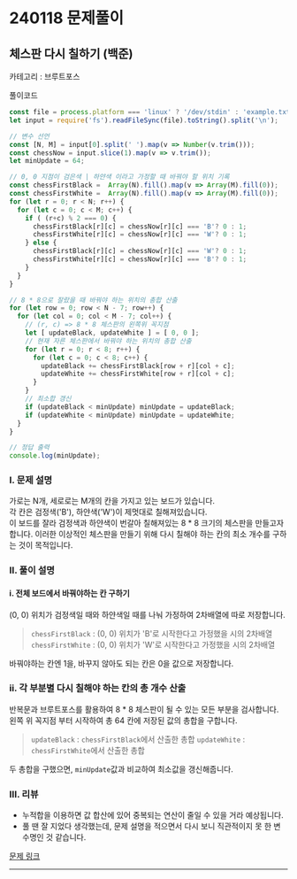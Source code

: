 # 240118 문제풀이

## 체스판 다시 칠하기 (백준)

카테고리 : 브루트포스

풀이코드
```js
const file = process.platform === 'linux' ? '/dev/stdin' : 'example.txt';
let input = require('fs').readFileSync(file).toString().split('\n');

// 변수 선언
const [N, M] = input[0].split(' ').map(v => Number(v.trim()));
const chessNow = input.slice(1).map(v => v.trim());
let minUpdate = 64;

// 0, 0 지점이 검은색 | 하얀색 이라고 가정할 때 바꿔야 할 위치 기록
const chessFirstBlack =  Array(N).fill().map(v => Array(M).fill(0));
const chessFirstWhite =  Array(N).fill().map(v => Array(M).fill(0));
for (let r = 0; r < N; r++) {
  for (let c = 0; c < M; c++) {
    if ( (r+c) % 2 === 0) {
      chessFirstBlack[r][c] = chessNow[r][c] === 'B'? 0 : 1;
      chessFirstWhite[r][c] = chessNow[r][c] === 'W'? 0 : 1;
    } else {
      chessFirstBlack[r][c] = chessNow[r][c] === 'W'? 0 : 1;
      chessFirstWhite[r][c] = chessNow[r][c] === 'B'? 0 : 1;
    }
  }
}

// 8 * 8으로 잘랐을 때 바꿔야 하는 위치의 총합 산출 
for (let row = 0; row < N - 7; row++) {
  for (let col = 0; col < M - 7; col++) {
    // (r, c) => 8 * 8 체스판의 왼쪽위 꼭지점
    let [ updateBlack, updateWhite ] = [ 0, 0 ];
    // 현재 자른 체스판에서 바꿔야 하는 위치의 총합 산출
    for (let r = 0; r < 8; r++) {
      for (let c = 0; c < 8; c++) {
        updateBlack += chessFirstBlack[row + r][col + c];
        updateWhite += chessFirstWhite[row + r][col + c];
      }
    }
    // 최소합 갱신
    if (updateBlack < minUpdate) minUpdate = updateBlack;
    if (updateWhite < minUpdate) minUpdate = updateWhite;
  }
}

// 정답 출력
console.log(minUpdate);
```

### Ⅰ. 문제 설명

가로는 N개, 세로로는 M개의 칸을 가지고 있는 보드가 있습니다.  
각 칸은 검정색('B'), 하얀색('W')이 제멋대로 칠해져있습니다.  
이 보드를 잘라 검정색과 하얀색이 번갈아 칠해져있는 8 * 8 크기의 체스판을 만들고자 합니다. 
이러한 이상적인 체스판을 만들기 위해 다시 칠해야 하는 칸의 최소 개수를 구하는 것이 목적입니다.  

### Ⅱ. 풀이 설명

#### ⅰ. 전체 보드에서 바꿔야하는 칸 구하기

(0, 0) 위치가 검정색일 때와 하얀색일 때를 나눠 가정하여 2차배열에 따로 저장합니다.  

> `chessFirstBlack` : (0, 0) 위치가 'B'로 시작한다고 가정했을 시의 2차배열  
> `chessFirstWhite` : (0, 0) 위치가 'W'로 시작한다고 가정했을 시의 2차배열

바꿔야하는 칸엔 1을, 바꾸지 않아도 되는 칸은 0을 값으로 저장합니다.

### ⅱ. 각 부분별 다시 칠해야 하는 칸의 총 개수 산출

반복문과 브루트포스를 활용하여 8 * 8 체스판이 될 수 있는 모든 부분을 검사합니다.  
왼쪽 위 꼭지점 부터 시작하여 총 64 칸에 저장된 값의 총합을 구합니다.   

> `updateBlack` : `chessFirstBlack`에서 산출한 총합
> `updateWhite` : `chessFirstWhite`에서 산출한 총합

두 총합을 구했으면, `minUpdate`값과 비교하여 최소값을 갱신해줍니다.  

### Ⅲ. 리뷰

- 누적합을 이용하면 값 합산에 있어 중복되는 연산이 줄일 수 있을 거라 예상됩니다.  
- 풀 땐 잘 지었다 생각했는데, 문제 설명을 적으면서 다시 보니 직관적이지 못 한 변수명인 것 같습니다.


[문제 링크](https://www.acmicpc.net/problem/1018) 

<hr><br>
